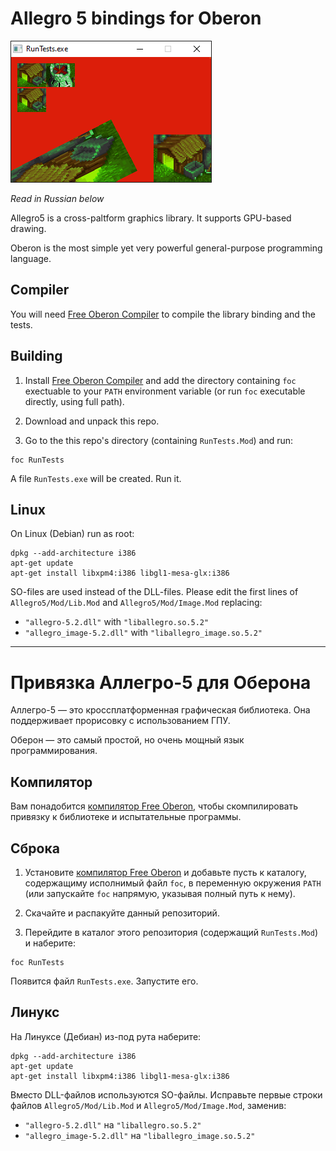 # Allegro 5 bindings for Oberon

![Oberon graphics program screenshot](screenshot.png)

*Read in Russian below*

Allegro5 is a cross-paltform graphics library. It supports GPU-based drawing.

Oberon is the most simple yet very powerful general-purpose programming language.

## Compiler

You will need
[Free Oberon Compiler](https://github.com/oberoncompiler/foc)
to compile the library binding and the tests.

## Building

1. Install [Free Oberon Compiler](https://github.com/oberoncompiler/foc)
and add the directory containing `foc` exectuable to your `PATH`
environment variable (or run `foc` executable directly, using full path).

2. Download and unpack this repo.

3. Go to the this repo's directory (containing `RunTests.Mod`) and run:
```
foc RunTests
```

A file `RunTests.exe` will be created. Run it.

## Linux

On Linux (Debian) run as root:
```
dpkg --add-architecture i386
apt-get update
apt-get install libxpm4:i386 libgl1-mesa-glx:i386
```

SO-files are used instead of the DLL-files.
Please edit the first lines of `Allegro5/Mod/Lib.Mod` and
`Allegro5/Mod/Image.Mod` replacing:

* `"allegro-5.2.dll"` with `"liballegro.so.5.2"`
* `"allegro_image-5.2.dll"` with `"liballegro_image.so.5.2"`

_________________________________________________

# Привязка Аллегро-5 для Оберона

Аллегро-5 — это кроссплатформенная графическая библиотека. Она поддерживает
прорисовку с использованием ГПУ.

Оберон — это самый простой, но очень мощный язык программирования.

## Компилятор

Вам понадобится
[компилятор Free Oberon](https://github.com/oberoncompiler/foc),
чтобы скомпилировать привязку к библиотеке и испытательные программы.

## Сброка

1. Установите [компилятор Free Oberon](https://github.com/oberoncompiler/foc)
и добавьте пусть к каталогу, содержащиму исполнимый файл `foc`, в переменную
окружения `PATH` (или запускайте `foc` напрямую, указывая полный путь к нему).

2. Скачайте и распакуйте данный репозиторий.

3. Перейдите в каталог этого репозитория (содержащий `RunTests.Mod`)
и наберите:
```
foc RunTests
```

Появится файл `RunTests.exe`. Запустите его.

## Линукс

На Линуксе (Дебиан) из-под рута наберите:
```
dpkg --add-architecture i386
apt-get update
apt-get install libxpm4:i386 libgl1-mesa-glx:i386
```

Вместо DLL-файлов используются SO-файлы.
Исправьте первые строки файлов `Allegro5/Mod/Lib.Mod` и
`Allegro5/Mod/Image.Mod`, заменив:

* `"allegro-5.2.dll"` на `"liballegro.so.5.2"`
* `"allegro_image-5.2.dll"` на `"liballegro_image.so.5.2"`
